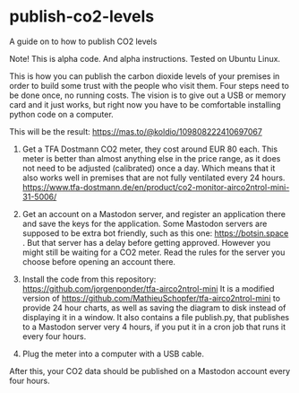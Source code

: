 # publish-co2-levels
A guide on to how to publish CO2 levels

Note! This is alpha code. And alpha instructions. Tested on Ubuntu Linux.

This is how you can publish the carbon dioxide levels of your premises in order to build some trust with the people who visit them. Four steps need to be done once, no running costs. The vision is to give out a USB or memory card and it just works, but right now you have to be comfortable installing python code on a computer.

This will be the result: https://mas.to/@koldio/109808222410697067

1. Get a TFA Dostmann CO2 meter, they cost around EUR 80 each. This meter is better than almost anything else in the price range, as it does not need to be adjusted (calibrated) once a day. Which means that it also works well in premises that are not fully ventilated every 24 hours. https://www.tfa-dostmann.de/en/product/co2-monitor-airco2ntrol-mini-31-5006/

2. Get an account on a Mastodon server, and register an application there and save the keys for the application. Some Mastodon servers are supposed to be extra bot friendly, such as this one: https://botsin.space . But that server has a delay before getting approved. However you might still be waiting for a CO2 meter. Read the rules for the server you choose before opening an account there.

3. Install the code from this repository: https://github.com/jorgenponder/tfa-airco2ntrol-mini It is a modified version of https://github.com/MathieuSchopfer/tfa-airco2ntrol-mini to provide 24 hour charts, as well as saving the diagram to disk instead of displaying it in a window. It also contains a file publish.py, that publishes to a Mastodon server very 4 hours, if you put it in a cron job that runs it every four hours.

4. Plug the meter into a computer with a USB cable.

After this, your CO2 data should be published on a Mastodon account every four hours.
